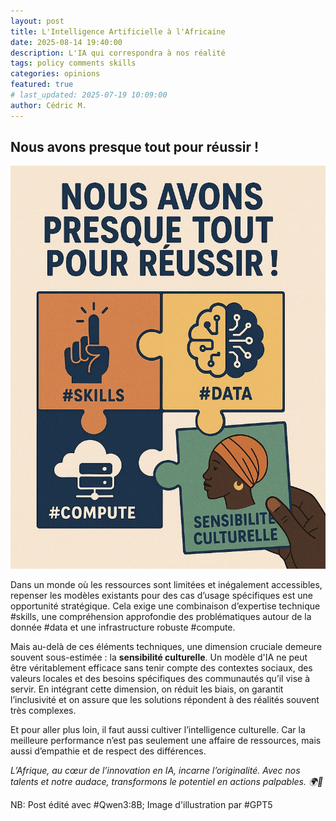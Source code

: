 ```yaml
---
layout: post
title: L'Intelligence Artificielle à l'Africaine
date: 2025-08-14 19:40:00
description: L'IA qui correspondra à nos réalité
tags: policy comments skills
categories: opinions
featured: true
# last_updated: 2025-07-19 10:09:00
author: Cédric M.
---
```


## Nous avons presque tout pour réussir !
![Une IA qui nous comprend mieux](/assets/img/IC.jpg)


Dans un monde où les ressources sont limitées et inégalement accessibles, repenser les modèles existants pour des cas d’usage spécifiques est une opportunité stratégique. Cela exige une combinaison d’expertise technique #skills, une compréhension approfondie des problématiques autour de la donnée #data et une infrastructure robuste #compute. 

Mais au-delà de ces éléments techniques, une dimension cruciale demeure souvent sous-estimée : la **sensibilité culturelle**. Un modèle d'IA ne peut être véritablement efficace sans tenir compte des contextes sociaux, des valeurs locales et des besoins spécifiques des communautés qu’il vise à servir. En intégrant cette dimension, on réduit les biais, on garantit l’inclusivité et on assure que les solutions répondent à des réalités souvent très complexes.

Et pour aller plus loin, il faut aussi cultiver l’intelligence culturelle. Car la meilleure performance n’est pas seulement une affaire de ressources, mais aussi d’empathie et de respect des différences.

_L’Afrique, au cœur de l’innovation en IA, incarne l’originalité. Avec nos talents et notre audace, transformons le potentiel en actions palpables. 🌍🚀_

NB: Post édité avec #Qwen3:8B; Image d'illustration par #GPT5